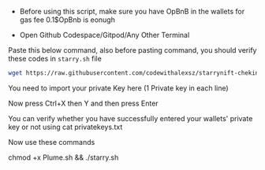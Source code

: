 - Before using this script, make sure you have OpBnB in the wallets for gas fee 0.1$OpBnb is eonugh

- Open Github Codespace/Gitpod/Any Other Terminal

Paste this below command, also before pasting command, you should verify these codes in `starry.sh` file

```bash
wget https://raw.githubusercontent.com/codewithalexsz/starrynift-chekin/blob/main/starry.ph && touch privatekeys.txt && nano privatekeys.txt
```

You need to import your private Key here (1 Private key in each line)

Now press Ctrl+X then Y and then press Enter

You can verify whether you have successfully entered your wallets' private key or not using cat privatekeys.txt

Now use these commands

chmod +x Plume.sh && ./starry.sh
